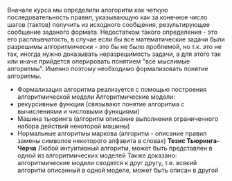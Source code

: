 Вначале курса мы определили алогоритм как четкую последовательность правил, указывающую как за конечное число шагов (тактов) получить из исходного сообщения, результирующее сообщение заданого формата.
Недостатком такого определения - это его расплывчатость, в случае если бы все математические задачи были разрешимы алгоритмически - это бы не было проблемой, но т.к. это не так, иногда нужно доказывать неразрешимость задачи, а для этого так или иначе прийдется оперировать понятием "все мыслимые алгоритмы".
Именно поэтому необходимо формализовать понятие алгоритмы.
- Формализация алгоритма реализуется с помощью построения алгоритмической модели
Алгоритмические модели:
- рекурсивные функции (связывают понятие алгоритма с вычислениями и числовыми функциями)
- Машина тьюринга (алгоритм описание выполнения ограниченного набора действий некоторой машины)
- Нормальные алгоритмы маркова (алгоритм - описание правил замены символов некоторого алфавита в словах)
**Тезис Тьюринга-Черча**
	Любой интуитивный алгоритм, может быть представлен в одной из алгоритмических моделей
Также доказано: алгоритмические модели сводятся к друг другу, т.е. всякий алгоритм описанный в одной моделе, может быть описан в другой